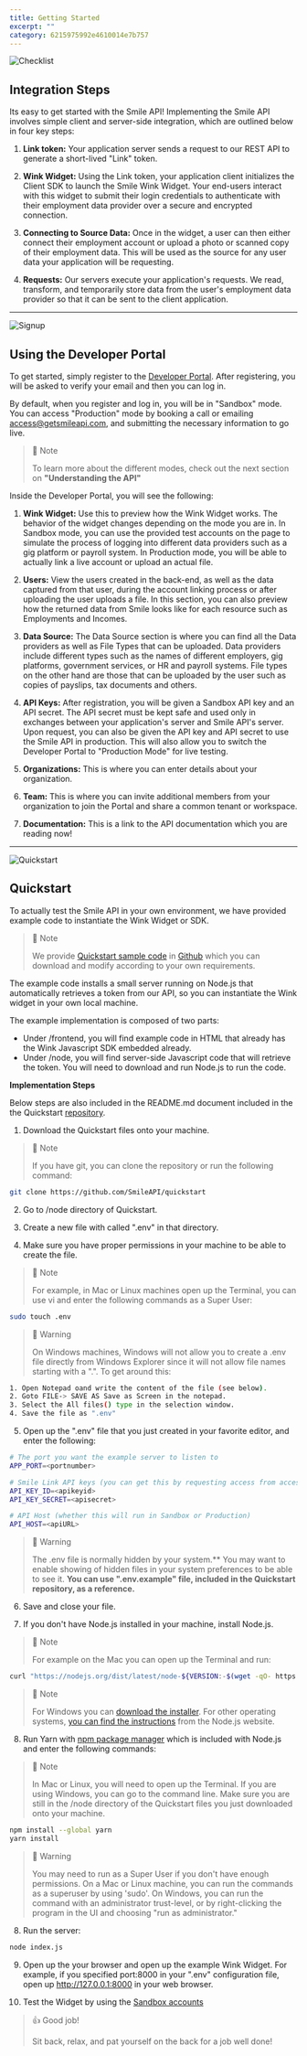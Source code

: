 ```yaml
---
title: Getting Started  
excerpt: ""  
category: 6215975992e4610014e7b757
---
```




<!-- focus: false -->
![Checklist](https://img.icons8.com/ios/50/000000/checklist--v1.png)

## Integration Steps
Its easy to get started with the Smile API! Implementing the Smile API involves simple client and server-side integration, which are outlined below in four key steps:

1. **Link token:** Your application server sends a request to our REST API to generate a short-lived "Link" token.

2. **Wink Widget:** Using the Link token, your application client initializes the Client SDK to launch the Smile Wink Widget. Your end-users interact with this widget to submit their login credentials to authenticate with their employment data provider over a secure and encrypted connection.

3. **Connecting to Source Data:** Once in the widget, a user can then either connect their employment account or upload a photo or scanned copy of their employment data. This will be used as the source for any user data your application will be requesting.

4. **Requests:** Our servers execute your application's requests. We read, transform, and temporarily store data from the user's employment data provider so that it can be sent to the client application.

<!--
5. **Webhooks (coming soon):** Webhooks can also be delivered to your server in cases where data will be processed asynchrounously. Messages via webhook will be sent whenever data becomes available or is updated. Your server can then fetch the data from our REST API.
-->

---
<!-- focus: false -->
![Signup](https://img.icons8.com/ios-filled/50/000000/sign-up.png)

## Using the Developer Portal
To get started, simply register to the [Developer Portal](https://portal.getsmileapi.com). After registering, you will be asked to verify your email and then you can log in. 

By default, when you register and log in, you will be in "Sandbox" mode. You can access "Production" mode by booking a call or emailing access@getsmileapi.com, and submitting the necessary information to go live. 

> 📘 Note
> 
> To learn more about the different modes, check out the next section on **"Understanding the API"**

Inside the Developer Portal, you will see the following:

1. **Wink Widget:** Use this to preview how the Wink Widget works. The behavior of the widget changes depending on the mode you are in. In Sandbox mode, you can use the provided test accounts on the page to simulate the process of logging into different data providers such as a gig platform or payroll system.  In Production mode, you will be able to actually link a live account or upload an actual file. 

2. **Users:** View the users created in the back-end, as well as the data captured from that user, during the account linking process or after uploading the user uploads a file. In this section, you can also preview how the returned data from Smile looks like for each resource such as Employments and Incomes.

3. **Data Source:** The Data Source section is where you can find all the Data providers as well as File Types that can be uploaded. Data providers include different types such as the names of different employers, gig platforms, government services, or HR and payroll systems. File types on the other hand are those that can be uploaded by the user such as copies of payslips, tax documents and others.

4. **API Keys:** After registration, you will be given a Sandbox API key and an API secret. The API secret must be kept safe and used only in exchanges between your application's server and Smile API's server. Upon request, you can also be given the API key and API secret to use the Smile API in production. This will also allow you to switch the Developer Portal to "Production Mode" for live testing.

5. **Organizations:** This is where you can enter details about your organization.

6. **Team:** This is where you can invite additional members from your organization to join the Portal and share a common tenant or workspace.

7. **Documentation:** This is a link to the API documentation which you are reading now!



---
<!-- focus: false -->
![Quickstart](https://img.icons8.com/ios/50/000000/speed.png)

## Quickstart 

To actually test the Smile API in your own environment, we have provided example code to instantiate the Wink Widget or SDK.

> 📘 Note
> 
> We provide [Quickstart sample code](https://github.com/SmileAPI/quickstart) in [Github](https://github.com/SmileAPI) which you can download and modify according to your own requirements. 

The example code installs a small server running on Node.js that automatically retrieves a token from our API, so you can instantiate the Wink widget in your own local machine.

The example implementation is composed of two parts:
* Under /frontend, you will find example code in HTML that already has the Wink Javascript SDK embedded already.
* Under /node, you will find server-side Javascript code that will retrieve the token. You will need to download and run Node.js to run the code.

**Implementation Steps**

Below steps are also included in the README.md document included in the the Quickstart [repository](https://github.com/SmileAPI/quickstart).
1. Download the Quickstart files onto your machine. 

> 📘 Note
>
> If you have git, you can clone the repository or run the following command:

```bash
git clone https://github.com/SmileAPI/quickstart
```

2. Go to /node directory of Quickstart.

3. Create a new file with called ".env" in that directory.

4. Make sure you have proper permissions in your machine to be able to create the file. 

> 📘 Note
>  
> For example, in Mac or Linux machines open up the Terminal, you can use vi and enter the following commands as a Super User:

```bash
sudo touch .env
```

> 🚧 Warning
>  
> On Windows machines, Windows will not allow you to create a .env file directly from Windows Explorer since it will not allow file names starting with a ".". To get around this:

```bash
1. Open Notepad oand write the content of the file (see below).
2. Goto FILE-> SAVE AS Save as Screen in the notepad.
3. Select the All files() type in the selection window.
4. Save the file as ".env" 
```

5. Open up the ".env" file that you just created in your favorite editor, and enter the following:

```bash
# The port you want the example server to listen to
APP_PORT=<portnumber>

# Smile Link API keys (you can get this by requesting access from access@getsmileapi.com)
API_KEY_ID=<apikeyid>
API_KEY_SECRET=<apisecret>

# API Host (whether this will run in Sandbox or Production)
API_HOST=<apiURL>
```

> 🚧 Warning
> 
> The .env file is normally hidden by your system.** You may want to enable showing of hidden files in your system preferences to be able to see it. **You can use ".env.example" file, included in the Quickstart repository, as a reference.**


6. Save and close your file.

7. If you don't have Node.js installed in your machine, install Node.js. 

> 📘 Note
>
> For example on the Mac you can open up the Terminal and run:

```bash
curl "https://nodejs.org/dist/latest/node-${VERSION:-$(wget -qO- https://nodejs.org/dist/latest/ | sed -nE 's|.*>node-(.*)\.pkg</a>.*|\1|p')}.pkg" > "$HOME/Downloads/node-latest.pkg" && sudo installer -store -pkg "$HOME/Downloads/node-latest.pkg" -target "/"
```

> 📘 Note
>
> For Windows you can [download the installer](https://nodejs.org/en/#home-downloadhead).
> For other operating systems, [you can find the instructions](https://nodejs.org/en/download/package-manager/#macos) from the Node.js website.


8. Run Yarn with [npm package manager](https://www.npmjs.com/) which is included with Node.js and enter the following commands:

> 📘 Note
>
> In Mac or Linux, you will need to open up the Terminal. If you are using Windows, you can go to the command line. Make sure you are still in the /node directory of the Quickstart files you just downloaded onto your machine.

```bash
npm install --global yarn
yarn install
```

> 🚧 Warning
>
> You may need to run as a Super User if you don't have enough permissions. On a Mac or Linux machine, you can run the commands as a superuser by using 'sudo'. On Windows, you can run the command with an administrator trust-level, or by right-clicking the program in the UI and choosing "run as administrator."

8. Run the server:
```bash
node index.js
```

9. Open up the your browser and open up the example Wink Widget. For example, if you specified port:8000 in your ".env" configuration file, open up http://127.0.0.1:8000 in your web browser.

10. Test the Widget by using the [Sandbox accounts](ref:getting-user-data#testing-in-sandbox)

> 👍 Good job!
>
> Sit back, relax, and pat yourself on the back for a job well done!